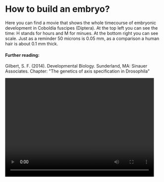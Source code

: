 # How to build an embryo?

Here you can find a movie that shows the whole timecourse of embryonic development in Coboldia fuscipes (Diptera). At the top left you can see the time: H stands for hours and M for minues. At the bottom right you can see scale. Just as a reminder 50 microns is 0.05 mm, as a comparison a human hair is about 0.1 mm thick. 

#### Further reading:

Gilbert, S. F. (2014). Developmental Biology. Sunderland, MA: Sinauer Associates. Chapter: "The genetics of axis specification in Drosophila"

<video width="480" height="320" controls="controls">
  <source src="17_11_2023_Coboldia_hatching_pos5_H5.mov" type="video/mp4">
</video>
